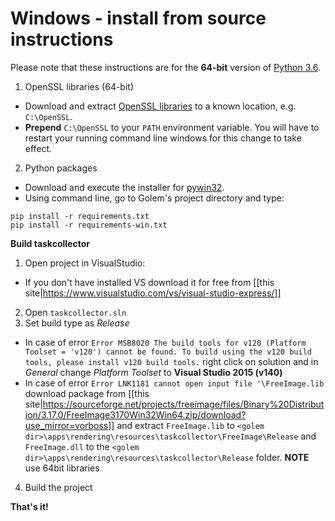 
# Windows - install from source instructions


Please note that these instructions are for the **64-bit** version of [Python 3.6](https://www.python.org/ftp/python/3.6.2/python-3.6.2-amd64.exe).

1. OpenSSL libraries (64-bit)

  - Download and extract [OpenSSL libraries](https://indy.fulgan.com/SSL/openssl-1.0.1u-x64_86-win64.zip) to a known location, e.g. `C:\OpenSSL`.
  - **Prepend** `C:\OpenSSL` to your `PATH` environment variable. You will have to restart your running command line windows for this change to take effect.


2. Python packages

  - Download and execute the installer for [pywin32](https://sourceforge.net/projects/pywin32/files/pywin32/Build%20221/pywin32-221.win-amd64-py3.6.exe/download).
  - Using command line, go to Golem's project directory and type:

  ```
pip install -r requirements.txt
pip install -r requirements-win.txt
```

**Build taskcollector**

1. Open project in VisualStudio:
  - If you don't have installed VS download it for free from [[this site|https://www.visualstudio.com/vs/visual-studio-express/]]
2. Open `taskcollector.sln`
3. Set build type as _Release_
  - In case of error `Error MSB8020 The build tools for v120 (Platform Toolset = 'v120') cannot be found. To build using the v120 build tools, please install v120 build tools.` right click on solution and in _General_ change _Platform Toolset_ to **Visual Studio 2015 (v140)**
  - In case of error `Error LNK1181 cannot open input file '\FreeImage.lib` download package from [[this site|https://sourceforge.net/projects/freeimage/files/Binary%20Distribution/3.17.0/FreeImage3170Win32Win64.zip/download?use_mirror=vorboss]] and extract `FreeImage.lib` to `<golem dir>\apps\rendering\resources\taskcollector\FreeImage\Release` and `FreeImage.dll` to the `<golem dir>\apps\rendering\resources\taskcollector\Release` folder.
__NOTE__ use 64bit libraries
4. Build the project

**That's it!**
